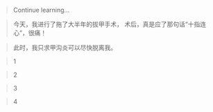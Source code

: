 > Continue learning...

> 今天，我进行了拖了大半年的拔甲手术，
术后，真是应了那句话“十指连心”，很痛！

> 此时，我只求甲沟炎可以尽快脱离我。

> 1

> 2

> 3

> 4